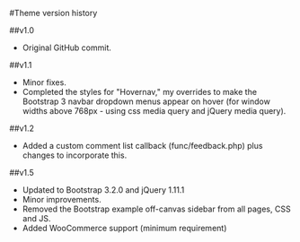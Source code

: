 #Theme version history

##v1.0

* Original GitHub commit.

##v1.1

* Minor fixes.
* Completed the styles for "Hovernav," my overrides to make the Bootstrap 3 navbar dropdown menus appear on hover (for window widths above 768px - using css media query and jQuery media query).

##v1.2

* Added a custom comment list callback (func/feedback.php) plus changes to incorporate this.

##v1.5

* Updated to Bootstrap 3.2.0 and jQuery 1.11.1
* Minor improvements.
* Removed the Bootstrap example off-canvas sidebar from all pages, CSS and JS.
* Added WooCommerce support (minimum requirement)
